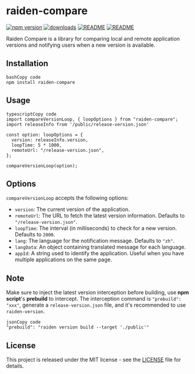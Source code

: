 # raiden-compare

[![npm version](https://badge.fury.io/js/raiden-compare.svg)](https://www.npmjs.com/package/raiden-compare) [![downloads](https://img.shields.io/npm/dm/raiden-compare.svg)](https://www.npmjs.com/package/raiden-compare) [![README](https://img.shields.io/badge/README-English-blue.svg)](https://chat.openai.com/README.md) [![README](https://img.shields.io/badge/README-%E4%B8%AD%E6%96%87-blue.svg)](https://chat.openai.com/README.md)

Raiden Compare is a library for comparing local and remote application versions and notifying users when a new version is available.

## Installation

```
bashCopy code
npm install raiden-compare
```

## Usage

```
typescriptCopy code
import compareVersionLoop, { loopOptions } from "raiden-compare";
import releaseInfo from '/public/release-version.json'

const option: loopOptions = {
  version: releaseInfo.version,
  loopTime: 5 * 1000,
  remoteUrl: "/release-version.json",
};

compareVersionLoop(option);
```

## Options

`compareVersionLoop` accepts the following options:

- `version`: The current version of the application.
- `remoteUrl`: The URL to fetch the latest version information. Defaults to `"/release-version.json"`.
- `loopTime`: The interval (in milliseconds) to check for a new version. Defaults to `2000`.
- `lang`: The language for the notification message. Defaults to `"zh"`.
- `langData`: An object containing translated message for each language.
- `appId`: A string used to identify the application. Useful when you have multiple applications on the same page.

## Note

Make sure to inject the latest version interception before building, use **npm script**'s **prebuild** to intercept. The interception command is `"prebuild": "xxx"`, generate a `release-version.json` file, and it's recommended to use `raiden-version`.

```
jsonCopy code
"prebuild": "raiden version build --target './public'"
```

## License

This project is released under the MIT license - see the [LICENSE](https://chat.openai.com/LICENSE) file for details.
